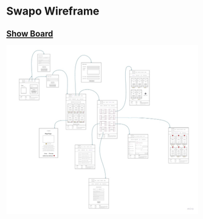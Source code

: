 # Swapo Wireframe

## [Show Board](https://miro.com/welcomeonboard/enhncDk5ZVNlZ2lLNWRUYlVhYXNrWjRYQkdiSW5hdGFrM0lQTlhEaEtoRVBWdTREMUoySHBKempQbWNia2hGNnwzMDc0NDU3MzU3MzU4Mjc2Mjk1)


![](./Swapo-Wireframe.jpg)